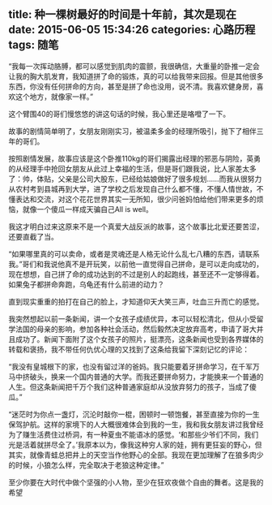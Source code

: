 title: 种一棵树最好的时间是十年前，其次是现在
date: 2015-06-05 15:34:26
categories: 心路历程
tags: 随笔
---
“我每一次挥动胳膊，都可以感觉到肌肉的震颤，我很确信，大重量的卧推一定会让我的胸大肌发育，我知道拼了命的锻炼，真的可以给我带来回报。但是其他很多东西，你没有任何拼命的方向，甚至是拼了命也没用，说不清。我喜欢健身房，喜欢这个地方，就像家一样。”

这个臂围40的哥们慢悠悠的讲这句话的时候，我心里还是咯噔了一下。

故事的剧情简单明了，女朋友刚刚实习，被温柔多金的经理所吸引，抛下了相伴三年的哥们。

按照剧情发展，故事应该是这个卧推110kg的哥们揭露出经理的邪恶与阴险，英勇的从经理手中抢回女朋友从此过上幸福的生活，但是哥们跟我说，比人家差太多了：帅，体贴，父亲是公司大股东，已经给姑娘做好了很多规划……而我从很努力从农村考到县城再到大学，进了学校之后发现自己什么都不懂，不懂人情世故，不懂表达和交流，对这个花花世界其实一无所知，很少问爸妈怕给他们带来更多的烦恼，就像一个傻瓜一样成天骗自己All is well。
<!-- more -->

我这才明白过来这原来不是一个真爱大战反派的故事，这个故事比北爱还要苦涩，还要直截了当。

“如果哪里真的可以卖命，或者是灵魂还是人格无论什么乱七八糟的东西，请联系我。”哥们和我说他真不是开玩笑，以前他一直觉得自己拼命，是可以走向成功的，现在想想，自己拼了命的成功达到的不过是别人的起跑线，甚至还不一定够得着。如果兔子都拼命奔跑，乌龟还有什么前进的动力？

直到现实重重的拍打在自己的脸上，才知道仰天大笑三声，吐血三升而亡的感觉。

我突然想起以前一条新闻，讲一个女孩子成绩优异，本可以轻松清北，但从小受留学法国的母亲的影响，参加各种社会活动，然后毅然决定放弃高考，申请了哥大并且成功了。新闻下面附了这个女孩子的照片，挺漂亮，这条新闻也受到各界媒体的转载和褒扬，我不带任何仇优心理的又找到了这条给我留下深刻记忆的评论：

“我没有皇城根下的家，也没有留过洋的爸妈。我只能要着牙拼命学习，在千军万马中挤破头，换来一个国内普通的大学。而我还要拼命努力，才能换来一个普通的人生。但这条新闻把千万个我们这种普通家庭却从没放弃努力的孩子，当成了傻瓜。”
 
 “迷茫时为你点一盏灯，沉沦时敲你一棍，困顿时一顿饱餐，甚至直接为你的一生保驾护航。这样的家境下的人大概很难体会到我的一生，我和我女朋友讲过我曾经为了赚生活费住过桥洞，有一种夏虫不能语冰的感觉。‘和那些少爷们不同，我们光是活着就拼尽全了。’我原本以为，像我这种穷人家的娃，拥有更狂妄的野心，但其实，就像青蛙总把井上的天空当作他野心的全部。我现在更加理解了在狼多肉少的时候，小狼怎么样，完全取决于老狼这种定律。”

至少你要在大时代中做个坚强的小人物，至少在狂欢夜做个自由的舞者。这是我的希望